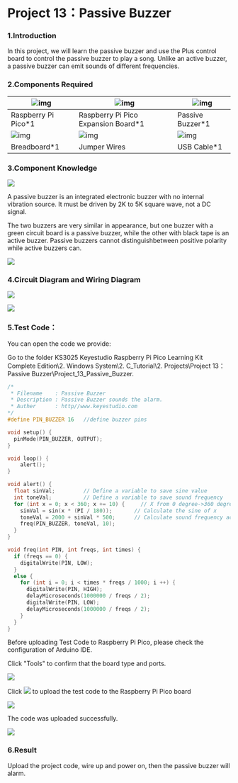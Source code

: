 # Project 13：Passive Buzzer

### 1.**Introduction**

In this project, we will learn the passive buzzer and use the Plus control board to control the passive buzzer to play a song. Unlike an active buzzer, a passive buzzer can emit sounds of different
frequencies.

### 2.**Components Required**

| ![img](media/wps7.png)                  | ![img](media/wps8-168412171607919.jpg)  | ![img](media/wps9-168412172147820.jpg)  |
| --------------------------------------- | --------------------------------------- | --------------------------------------- |
| Raspberry Pi Pico*1                     | Raspberry Pi Pico Expansion Board*1     | Passive Buzzer*1                        |
| ![img](media/wps10-168412172843821.jpg) | ![img](media/wps11-168412172990522.jpg) | ![img](media/wps12-168412173131123.jpg) |
| Breadboard*1                            | Jumper Wires                            | USB Cable*1                             |



### 3.**Component Knowledge**

![](/media/8d0020e53824072cbe9d4f7d2f8acb4f.png)

A passive buzzer is an integrated electronic buzzer with no internal vibration source. It must be driven by 2K to 5K square wave, not a DC signal. 

The two buzzers are very similar in appearance, but one buzzer with a green circuit board is a passive buzzer, while the other with black tape is an active buzzer. Passive buzzers cannot distinguishbetween positive polarity while active buzzers can.

![](/media/fc42c5ed014609ff0b290ee5361bb2fd.png)

### 4.**Circuit Diagram and Wiring Diagram**

![](/media/e0da1ccdbff24d256db130816c55da74.png)

![](/media/e601e48f8deddb3e9e7734d0022106b3.png)

### 5.**Test Code：**

You can open the code we provide:

Go to the folder KS3025 Keyestudio Raspberry Pi Pico Learning Kit Complete Edition\\2. Windows System\\2. C\_Tutorial\\2. Projects\\Project 13：Passive Buzzer\\Project\_13\_Passive\_Buzzer.

```C
/*
 * Filename    : Passive Buzzer
 * Description : Passive Buzzer sounds the alarm.
 * Auther      : http//www.keyestudio.com
*/
#define PIN_BUZZER 16   //define buzzer pins

void setup() {
  pinMode(PIN_BUZZER, OUTPUT);
}

void loop() {
    alert();
}

void alert() {
  float sinVal;         // Define a variable to save sine value
  int toneVal;          // Define a variable to save sound frequency
  for (int x = 0; x < 360; x += 10) {     // X from 0 degree->360 degree
    sinVal = sin(x * (PI / 180));       // Calculate the sine of x
    toneVal = 2000 + sinVal * 500;      // Calculate sound frequency according to the sine of x
    freq(PIN_BUZZER, toneVal, 10);
  }
}

void freq(int PIN, int freqs, int times) {
  if (freqs == 0) {
    digitalWrite(PIN, LOW);
  }
  else {
    for (int i = 0; i < times * freqs / 1000; i ++) {
      digitalWrite(PIN, HIGH);
      delayMicroseconds(1000000 / freqs / 2);
      digitalWrite(PIN, LOW);
      delayMicroseconds(1000000 / freqs / 2);
    }
  }
}
```


Before uploading Test Code to Raspberry Pi Pico, please check the configuration of Arduino IDE.

Click "Tools" to confirm that the board type and ports.

![](/media/5bcaec752cf360d1258a04ebf04171d7.png)

Click ![](/media/b0d41283bf5ae66d2d5ab45db15331ba.png) to upload the test code to the Raspberry Pi Pico board

![](/media/d75f2d7c73ed2b31b33c81d1634149f6.png)

The code was uploaded successfully.

![](/media/ddfea52b611785f1ed44767d6b36419a.png)

### 6.**Result**

Upload the project code, wire up and power on, then the passive buzzer will alarm.
